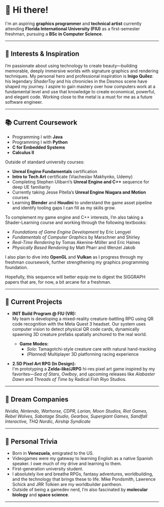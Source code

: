 # 👋 Hi there!

I'm an aspiring **graphics programmer** and **technical artist** currently attending **Florida International University (FIU)** as a first-semester freshman, pursuing a **BSc in Computer Science**.

---

## 🎨 Interests & Inspiration

I’m passionate about using technology to create beauty—building memorable, deeply immersive worlds with signature graphics and rendering techniques. My personal hero and professional inspiration is **Inigo Quilez**: his legendary _ShaderToy_ and his chronicles in the Desmos scene have shaped my journey. I aspire to gain mastery over how computers work at a fundamental level and use that knowledge to create economical, powerful, and elegant code. Working close to the metal is a must for me as a future software engineer.

---

## 📚 Current Coursework

- Programming I with **Java**
- Programming I with **Python**
- **C for Embedded Systems**
- **Calculus II**

Outside of standard university courses:
- **Unreal Engine Fundamentals** certification
- **Intro to Tech Art** certificate (Viacheslav Makhynko, Udemy)
- Completing Stephen Ulibarri’s **Unreal Engine and C++** sequence for deep UE familiarity
- Currently taking Jesse Pitella’s **Unreal Engine Niagara and Motion** courses
- Learning **Blender** and **Houdini** to understand the game asset pipeline and identify tooling gaps I can fill as my skills grow.

To complement my game engine and C++ interests, I’m also taking a Shader-Learning course and working through the following textbooks:
- *Foundations of Game Engine Development* by Eric Lengyel
- *Fundamentals of Computer Graphics* by Marschner and Shirley
- *Real-Time Rendering* by Tomas Akenine-Möller and Eric Haines
- *Physically Based Rendering* by Matt Pharr and Wenzel Jakob

I also plan to dive into **OpenGL** and **Vulkan** as I progress through my freshman coursework, further strengthening my graphics programming foundation.

Hopefully, this sequence will better equip me to digest the SIGGRAPH papers that are, for now, a bit arcane for a freshman.

---

## 🚀 Current Projects

- **INIT Build Program @ FIU (VR):**  
  My team is developing a mixed-reality creature-battling RPG using QR code recognition with the Meta Quest 3 headset. Our system uses computer vision to detect physical QR code cards, dynamically spawning 3D creature prefabs spatially anchored to the real world.  
  - **Game Modes:**  
    - _Solo_: Tamagotchi-style creature care with natural hand-tracking  
    - _(Planned)_ Multiplayer 3D platforming racing experience

- **2.5D Pixel Art RPG (In Design):**  
  I'm prototyping a **Zelda-like/JRPG** hi-res pixel art game inspired by my favorites—_Sea of Stars_, _Owlboy_, and upcoming releases like _Alabaster Dawn_ and _Threads of Time_  by Radical Fish Riyo Studios.

---

## 🏢 Dream Companies

_Nvidia, Nintendo, Warhorse, CDPR, Larian, Moon Studios, Riot Games, Rebel Wolves, Sabotage Studio, Gearbox, Supergiant Games, Sandfall Interactive, THQ Nordic, Airship Syndicate_

---

## 👤 Personal Trivia

- Born in **Venezuela**, emigrated to the US.
- Videogames were my gateway to learning English as a native Spanish speaker. I owe much of my drive and learning to them.
- First-generation university student.
- I absolutely live and breathe RPGs, fantasy adventures, worldbuilding, and the technology that brings these to life. Mike Pondsmith, Lawrence Schick and JRR Tolkien are my worldbuilder pantheon.
- Outside of being a gamedev nerd, I’m also fascinated by **molecular biology** and **space science**.

---
